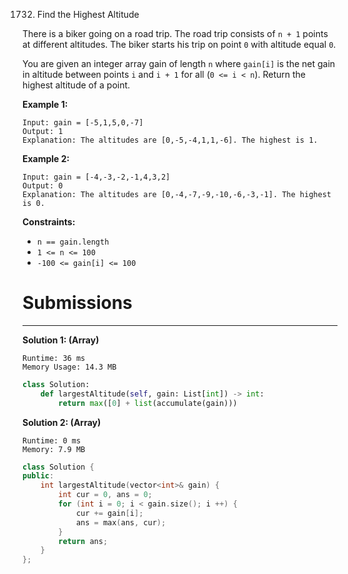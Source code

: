1732. Find the Highest Altitude

There is a biker going on a road trip. The road trip consists of `n + 1` points at different altitudes. The biker starts his trip on point `0` with altitude equal `0`.

You are given an integer array gain of length `n` where `gain[i]` is the net gain in altitude between points `i` and `i + 1` for all (`0 <= i < n`). Return the highest altitude of a point.

 

**Example 1:**
```
Input: gain = [-5,1,5,0,-7]
Output: 1
Explanation: The altitudes are [0,-5,-4,1,1,-6]. The highest is 1.
```

**Example 2:**
```
Input: gain = [-4,-3,-2,-1,4,3,2]
Output: 0
Explanation: The altitudes are [0,-4,-7,-9,-10,-6,-3,-1]. The highest is 0.
```

**Constraints:**

* `n == gain.length`
* `1 <= n <= 100`
* `-100 <= gain[i] <= 100`

# Submissions
---
**Solution 1: (Array)**
```
Runtime: 36 ms
Memory Usage: 14.3 MB
```
```python
class Solution:
    def largestAltitude(self, gain: List[int]) -> int:
        return max([0] + list(accumulate(gain)))
```

**Solution 2: (Array)**
```
Runtime: 0 ms
Memory: 7.9 MB
```
```c++
class Solution {
public:
    int largestAltitude(vector<int>& gain) {
        int cur = 0, ans = 0;
        for (int i = 0; i < gain.size(); i ++) {
            cur += gain[i];
            ans = max(ans, cur);
        }
        return ans;
    }
};
```
